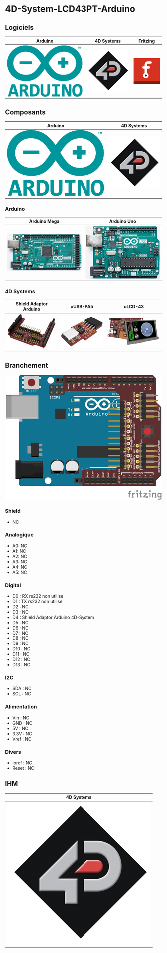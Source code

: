 # 4D-System-LCD43PT-Arduino

## Logiciels
| Arduino | 4D Systems| Fritzing |
| :-----: | :------: | :-----: |
| ![](/icone/Arduino.png) | ![](/icone/4D_Systems.png) | ![](/icone/Fritzing.png) |

## Composants
| Arduino | 4D Systems|
| :-----: | :------: |
| ![](/icone/Arduino.png) | ![](/icone/4D_Systems.png) |

### Arduino
| Arduino Mega  | Arduino Uno |
| :-------------: | :-------------: |
| ![](/composants/Arduino%20Mega.jpg) | ![](/composants/Arduino%20Uno.jpg) |

### 4D Systems
| Shield Adaptor Arduino| uUSB-PA5 | uLCD-43 |
| :-------------: | :-------------: | :-------------: |
| ![](/composants/4D_Systems/4D_Systems_Arduino-Adaptor-Sheild-II.jpg) | ![](/composants/4D_Systems/4D_Systems_uUSB-PA5.jpg) | ![](/composants/4D_Systems/4D_Systems_uLCD-43.jpg) |

## Branchement
![](/fritzing/Untitled_Sketch.png)

### Shield
* NC

### Analogique
* A0: NC
* A1: NC
* A2: NC
* A3: NC
* A4: NC
* A5: NC

### Digital
* D0 : RX rs232 non utilise
* D1 : TX rs232 non utilise
* D2 : NC
* D3 : NC
* D4 : Shield Adaptor Arduino 4D-System
* D5 : NC
* D6 : NC
* D7 : NC
* D8 : NC
* D9 : NC
* D10 : NC
* D11 : NC
* D12 : NC
* D13 : NC 

### I2C
* SDA : NC
* SCL : NC

### Alimentation
* Vin : NC
* GND : NC
* 5V : NC
* 3.3V : NC
* Vref : NC

### Divers 
* Ioref : NC
* Reset : NC

## IHM
| 4D Systems|
| :-----: |
| ![](/icone/4D_Systems.png) |